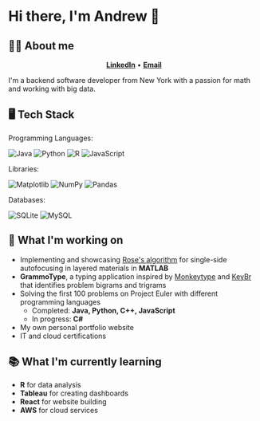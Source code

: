 # Hi there, I'm Andrew 👋

## 👨‍💻 About me
<p align="center">
	<strong><a href="https://www.linkedin.com/in/andrewvwong">LinkedIn</a></strong> •
	<strong><a href="mailto:awong541@gmail.com">Email</a></strong>
</p>
I'm a backend software developer from New York with a passion for math and working with big data.


## 🖥️ Tech Stack

Programming Languages: 

![Java](https://img.shields.io/badge/Java-%23ED8B00.svg?logo=openjdk&logoColor=white) ![Python](https://img.shields.io/badge/Python-3776AB?logo=python&logoColor=fff) ![R](https://img.shields.io/badge/R-%23276DC3.svg?logo=r&logoColor=white) ![JavaScript](https://img.shields.io/badge/JavaScript-F7DF1E?logo=javascript&logoColor=000)

Libraries:

![Matplotlib](https://custom-icon-badges.demolab.com/badge/Matplotlib-71D291?logo=matplotlib&logoColor=fff) ![NumPy](https://img.shields.io/badge/NumPy-4DABCF?logo=numpy&logoColor=fff) ![Pandas](https://img.shields.io/badge/Pandas-150458?logo=pandas&logoColor=fff)
</p>

Databases:

![SQLite](https://img.shields.io/badge/SQLite-%2307405e.svg?logo=sqlite&logoColor=white) ![MySQL](https://img.shields.io/badge/MySQL-4479A1?logo=mysql&logoColor=fff)


## 🔭 What I'm working on
- Implementing and showcasing [Rose's algorithm](https://iopscience.iop.org/article/10.1088/0266-5611/18/6/329) for single-side autofocusing in layered materials in <strong>MATLAB</strong>
- <strong>GrammoType</strong>, a typing application inspired by [Monkeytype](https://www.monkeytype.com) and [KeyBr](https://www.keybr.com/) that identifies problem bigrams and trigrams 
- Solving the first 100 problems on Project Euler with different programming languages
    - Completed: <strong>Java, Python, C++, JavaScript</strong>
    - In progress: <strong>C#</strong>
- My own personal portfolio website
- IT and cloud certifications

## 📚 What I'm currently learning
- <strong>R</strong> for data analysis
- <strong>Tableau</strong> for creating dashboards
- <strong>React</strong> for website building
- <strong>AWS</strong> for cloud services
